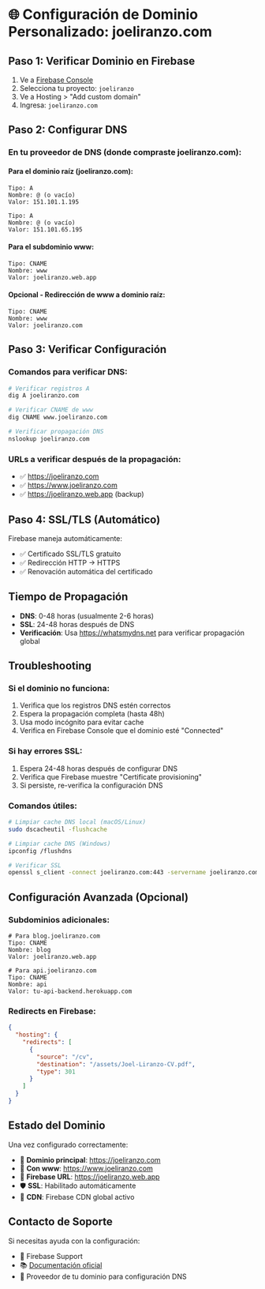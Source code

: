 # 🌐 Configuración de Dominio Personalizado: joeliranzo.com

## Paso 1: Verificar Dominio en Firebase

1. Ve a [Firebase Console](https://console.firebase.google.com)
2. Selecciona tu proyecto: `joeliranzo`
3. Ve a Hosting > "Add custom domain"
4. Ingresa: `joeliranzo.com`

## Paso 2: Configurar DNS

### En tu proveedor de DNS (donde compraste joeliranzo.com):

#### Para el dominio raíz (joeliranzo.com):
```
Tipo: A
Nombre: @ (o vacío)
Valor: 151.101.1.195

Tipo: A
Nombre: @ (o vacío)  
Valor: 151.101.65.195
```

#### Para el subdominio www:
```
Tipo: CNAME
Nombre: www
Valor: joeliranzo.web.app
```

#### Opcional - Redirección de www a dominio raíz:
```
Tipo: CNAME
Nombre: www
Valor: joeliranzo.com
```

## Paso 3: Verificar Configuración

### Comandos para verificar DNS:
```bash
# Verificar registros A
dig A joeliranzo.com

# Verificar CNAME de www
dig CNAME www.joeliranzo.com

# Verificar propagación DNS
nslookup joeliranzo.com
```

### URLs a verificar después de la propagación:
- ✅ https://joeliranzo.com
- ✅ https://www.joeliranzo.com
- ✅ https://joeliranzo.web.app (backup)

## Paso 4: SSL/TLS (Automático)

Firebase maneja automáticamente:
- ✅ Certificado SSL/TLS gratuito
- ✅ Redirección HTTP → HTTPS
- ✅ Renovación automática del certificado

## Tiempo de Propagación

- **DNS**: 0-48 horas (usualmente 2-6 horas)
- **SSL**: 24-48 horas después de DNS
- **Verificación**: Usa https://whatsmydns.net para verificar propagación global

## Troubleshooting

### Si el dominio no funciona:
1. Verifica que los registros DNS estén correctos
2. Espera la propagación completa (hasta 48h)
3. Usa modo incógnito para evitar cache
4. Verifica en Firebase Console que el dominio esté "Connected"

### Si hay errores SSL:
1. Espera 24-48 horas después de configurar DNS
2. Verifica que Firebase muestre "Certificate provisioning"
3. Si persiste, re-verifica la configuración DNS

### Comandos útiles:
```bash
# Limpiar cache DNS local (macOS/Linux)
sudo dscacheutil -flushcache

# Limpiar cache DNS (Windows)
ipconfig /flushdns

# Verificar SSL
openssl s_client -connect joeliranzo.com:443 -servername joeliranzo.com
```

## Configuración Avanzada (Opcional)

### Subdominios adicionales:
```
# Para blog.joeliranzo.com
Tipo: CNAME
Nombre: blog
Valor: joeliranzo.web.app

# Para api.joeliranzo.com  
Tipo: CNAME
Nombre: api
Valor: tu-api-backend.herokuapp.com
```

### Redirects en Firebase:
```json
{
  "hosting": {
    "redirects": [
      {
        "source": "/cv",
        "destination": "/assets/Joel-Liranzo-CV.pdf",
        "type": 301
      }
    ]
  }
}
```

## Estado del Dominio

Una vez configurado correctamente:

- 🔗 **Dominio principal**: https://joeliranzo.com
- 🔗 **Con www**: https://www.joeliranzo.com  
- 🔗 **Firebase URL**: https://joeliranzo.web.app
- 🛡️ **SSL**: Habilitado automáticamente
- 🚀 **CDN**: Firebase CDN global activo

## Contacto de Soporte

Si necesitas ayuda con la configuración:
- 📧 Firebase Support
- 📚 [Documentación oficial](https://firebase.google.com/docs/hosting/custom-domain)
- 🎯 Proveedor de tu dominio para configuración DNS
